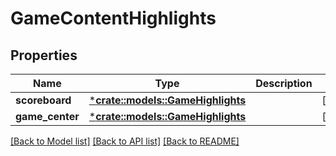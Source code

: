 # GameContentHighlights

## Properties

Name | Type | Description | Notes
------------ | ------------- | ------------- | -------------
**scoreboard** | [***crate::models::GameHighlights**](.md) |  | [optional] 
**game_center** | [***crate::models::GameHighlights**](.md) |  | [optional] 

[[Back to Model list]](../README.md#documentation-for-models) [[Back to API list]](../README.md#documentation-for-api-endpoints) [[Back to README]](../README.md)


